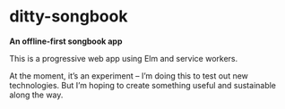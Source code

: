 ditty-songbook
==============

**An offline-first songbook app**

This is a progressive web app using Elm and service workers.

At the moment, it’s an experiment – I’m doing this to test out new technologies. But I’m hoping to create something useful and sustainable along the way.
